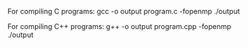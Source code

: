 For compiling C programs: 
gcc -o output program.c -fopenmp 
./output

For compiling C++ programs: 
g++ -o output program.cpp -fopenmp 
./output
